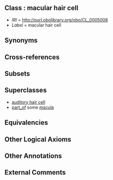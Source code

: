 
## Class : macular hair cell

 * *IRI* = http://purl.obolibrary.org/obo/CL_0005008
 * *Label* = macular hair cell

## Synonyms


## Cross-references


## Subsets


## Superclasses

 * [auditory hair cell](../../CL/02/CL_0000202.md)
 * [part_of](../../BFO/50/BFO_0000050.md) some [macula](../../UBERON/54/UBERON_0000054.md)

## Equivalencies


## Other Logical Axioms


## Other Annotations


## External Comments

